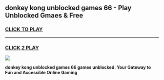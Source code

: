 
## donkey kong unblocked games 66 - Play Unblocked Gmaes & Free
<h3>
<a href="https://premium.freeplayer.one?title=donkey_kong_unblocked_games_66&ref=20F">CLICK TO PLAY</a></h3>
<hr>

<h3>
<a href="https://premium.freeplayer.one?title=donkey_kong_unblocked_games_66&ref=20F">CLICK 2 PLAY</a>
  
</h3>

<a href="https://premium.freeplayer.one?title=donkey_kong_unblocked_games_66&ref=20F/"><img src="https://clearcache.store/games.png"></a>


**donkey kong unblocked games 66 games unblocked: Your Gateway to Fun and Accessible Online Gaming**
